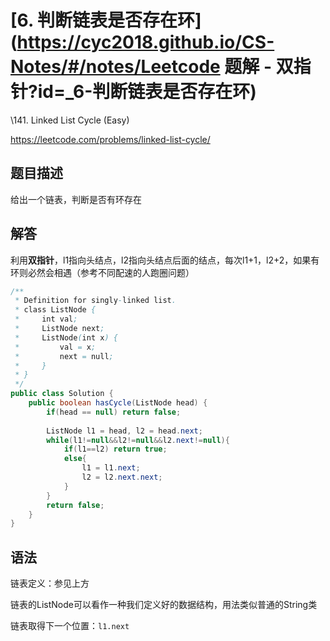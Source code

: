 # [6. 判断链表是否存在环](https://cyc2018.github.io/CS-Notes/#/notes/Leetcode 题解 - 双指针?id=_6-判断链表是否存在环)

\141. Linked List Cycle (Easy)

https://leetcode.com/problems/linked-list-cycle/

## 题目描述

给出一个链表，判断是否有环存在

## 解答

利用**双指针**，l1指向头结点，l2指向头结点后面的结点，每次l1+1，l2+2，如果有环则必然会相遇（参考不同配速的人跑圈问题）

```java
/**
 * Definition for singly-linked list.
 * class ListNode {
 *     int val;
 *     ListNode next;
 *     ListNode(int x) {
 *         val = x;
 *         next = null;
 *     }
 * }
 */
public class Solution {
    public boolean hasCycle(ListNode head) {
        if(head == null) return false;
        
        ListNode l1 = head, l2 = head.next;
        while(l1!=null&&l2!=null&&l2.next!=null){
            if(l1==l2) return true;
            else{
                l1 = l1.next;
                l2 = l2.next.next;
            }
        }
        return false;
    }
}
```

## 语法

链表定义：参见上方

链表的ListNode可以看作一种我们定义好的数据结构，用法类似普通的String类

链表取得下一个位置：`l1.next`


